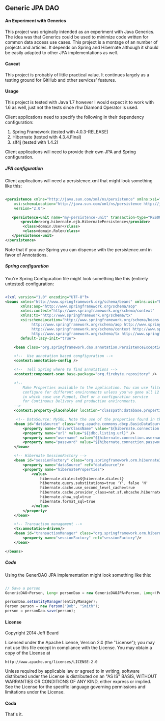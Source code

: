 ## Generic JPA DAO

#### An Experiment with Generics

This project was originally intended as an experiment with Java Generics. The idea was that
Generics could be used to minimize code written for common data access use cases. This
project is a montage of an number of projects and articles. It depends on Spring and Hibernate
although it should be easily adapted to other JPA implementations as well.


#### Caveat

This project is probably of little practical value. It continues largely as a testing ground for GitHub and other services' features.


#### Usage

This project is tested with Java 1.7 however I would expect it to work with 1.6 as well, just not
the tests since rhw Diamond Operator is used.

Client applications need to specify the following in their dependency configuration:

1. Spring Framework (tested with 4.0.3-RELEASE)
2. Hibernate (tested with 4.3.4.Final)
3. slf4j (tested with 1.4.2)

Client applications will need to provide their own JPA and Spring configuration.



##### JPA configuration

Client applications will need a persistence.xml that might look something like this:


```xml

<persistence xmlns="http://java.sun.com/xml/ns/persistence" xmlns:xsi="http://www.w3.org/2001/XMLSchema-instance"
    xsi:schemaLocation="http://java.sun.com/xml/ns/persistence http://java.sun.com/xml/ns/persistence/persistence_2_0.xsd"
    version="2.0">

   <persistence-unit name="my-persistence-unit" transaction-type="RESOURCE_LOCAL">
       <provider>org.hibernate.ejb.HibernatePersistence</provider>
        <class>domain.User</class>
        <class>domain.Role</class>
   </persistence-unit>
</persistence>
```

Note that if you use Spring you can dispense with the persistence.xml in favor of Annotations.


##### Spring configuration

You're Spring Configuration file might look something like this (entirely untested) configuration:

```xml

<?xml version="1.0" encoding="UTF-8"?>
<beans xmlns="http://www.springframework.org/schema/beans" xmlns:xsi="http://www.w3.org/2001/XMLSchema-instance"
       xmlns:aop="http://www.springframework.org/schema/aop"
       xmlns:context="http://www.springframework.org/schema/context"
       xmlns:tx="http://www.springframework.org/schema/tx"
       xsi:schemaLocation="http://www.springframework.org/schema/beans http://www.springframework.org/schema/beans/spring-beans-3.0.xsd
            http://www.springframework.org/schema/aop http://www.springframework.org/schema/aop/spring-aop-3.0.xsd
            http://www.springframework.org/schema/context http://www.springframework.org/schema/context/spring-context-3.0.xsd
            http://www.springframework.org/schema/tx http://www.springframework.org/schema/tx/spring-tx-3.0.xsd"
       default-lazy-init="true">

    <bean class="org.springframework.dao.annotation.PersistenceExceptionTranslationPostProcessor"/>

    <!--  Use annotation based congfiguration -->
    <context:annotation-config />

    <!--  Tell Spring where to find annotations -->
    <context:component-scan base-package="org.firebyte.repository" />

    <!--
        Make Properties available to the application. You can use filters to
        configure for different environments unless you've gone all 12 Factor
        in which case use Puppet, Chef or a configuration service
        for Continuous Delivery and production environments.
    -->
    <context:property-placeholder location="classpath:database.properties" />

     <!-- DataSource: MySQL. Note the use of the properties found in the file -->
    <bean id="dataSource" class="org.apache.commons.dbcp.BasicDataSource" destroy-method="close">
        <property name="driverClassName" value="${hibernate.connection.driver_class}" />
        <property name="url" value="${jdbc.listing.url}" />
        <property name="username" value="${hibernate.connection.username}" />
        <property name="password" value="${hibernate.connection.password}" />
    </bean>

    <!-- Hibernate SessionFactory -->
    <bean id="sessionFactory" class="org.springframework.orm.hibernate3.annotation.AnnotationSessionFactoryBean">
        <property name="dataSource" ref="dataSource"/>
        <property name="hibernateProperties">
            <value>
                hibernate.dialect=${hibernate.dialect}
                hibernate.query.substitutions=true 'Y', false 'N'
                hibernate.cache.use_second_level_cache=true
                hibernate.cache.provider_class=net.sf.ehcache.hibernate.SingletonEhCacheProvider
                hibernate.show_sql=true
                hibernate.format_sql=true
            </value>
        </property>
    </bean>

    <!-- Transaction management -->
    <tx:annotation-driven/>
    <bean id="transactionManager" class="org.springframework.orm.hibernate3.HibernateTransactionManager">
        <property name="sessionFactory" ref="sessionFactory"/>
    </bean>

</beans>


```

##### Code

Using the GenerDAO JPA implementation might look something like this:

```java

// Save a person
GenericDAO<Person, Long> personDao = new GenericDAOJPA<Person, Long>(Person.class);

personDao.setEntityManager(entityManager);
Person person = new Person("Bob", "Smith");
person = personDao.save(person);

````



#### License

Copyright 2014 Jeff Beard

Licensed under the Apache License, Version 2.0 (the "License");
you may not use this file except in compliance with the License.
You may obtain a copy of the License at

    http://www.apache.org/licenses/LICENSE-2.0

Unless required by applicable law or agreed to in writing, software
distributed under the License is distributed on an "AS IS" BASIS,
WITHOUT WARRANTIES OR CONDITIONS OF ANY KIND, either express or implied.
See the License for the specific language governing permissions and
limitations under the License.


#### Coda

That's it.
